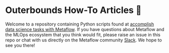 # Outerbounds How-To Articles 👋

Welcome to a repository containing Python scripts found at [accomplish data science tasks with Metaflow](https://outerbounds.com/docs/data-science-welcome/).
If you have questions about Metaflow and the MLOps ecosystem that you think would fit, please raise an issue in this repo or chat with us directly on the Metaflow community [Slack](http://slack.outerbounds.co/). We hope to see you there!
